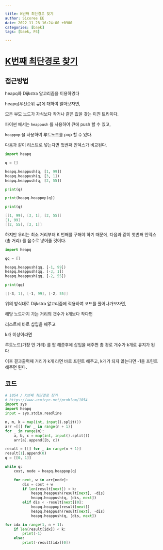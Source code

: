 ```yaml
---

title: K번째 최단경로 찾기
author: Sicoree EE
date: 2022-11-28 16:24:00 +0900
categories: [baek]
tags: [baek, P4]

---
```


# [K번째 최단경로 찾기](https://www.acmicpc.net/problem/1854)



## 접근방법

heapq와 Dijkstra 알고리즘을 이용하였다

heapq(우선순위 큐)에 대하여 알아보자면,

모든 부모 노드가 자식보다 작거나 같은 값을 갖는 이진 트리이다.

파이썬 에서는 `heappush` 를 사용하여 큐에 push 할 수 있고,

`heappop` 을 사용하여 루트노드를 pop 할 수 있다.



다음과 같이 리스트로 넣는다면 첫번째 인덱스가 비교된다.

```python
import heapq

q = []

heapq.heappush(q, [1, 99])
heapq.heappush(q, [3, 1])
heapq.heappush(q, [2, 55])

print(q)

print(heapq.heappop(q))

print(q)
```

```powershell
[[1, 99], [3, 1], [2, 55]]
[1, 99]
[[2, 55], [3, 1]]
```



하지만 우리는 최소 거리부터 K 번째를 구해야 하기 때문에,  다음과 같이 첫번째 인덱스(총 거리) 를 음수로 넣어줄 것이다.

```python
import heapq

qq = []

heapq.heappush(qq, [-1, 99])
heapq.heappush(qq, [-3, 1])
heapq.heappush(qq, [-2, 55])

print(qq)
```

```powershell
[[-3, 1], [-1, 99], [-2, 55]]
```



위의 방식대로 Dijkstra 알고리즘에 적용하여 코드를 풀어나가보자면,

해당 노드까지 가는 거리의 갯수가 k개보다 작다면

리스트에 바로 삽입을 해주고

k개 이상이라면

루트노드(가장 먼 거리) 를 팝 해준후에 삽입을 해주면 총 경로 개수가 k개로 유지가 된다

이후 결과출력때 거리가 k개 라면 바로 프린트 해주고, k개가 되지 않는다면 -1을 프린트 해주면 된다.



## 코드

```python
# 1854 / K변째 최단경로 찾기
# https://www.acmicpc.net/problem/1854
import sys
import heapq
input = sys.stdin.readline

n, m, k = map(int, input().split())
arr =[[] for _ in range(n + 1)]
for _ in range(m):
    a, b, c = map(int, input().split())
    arr[a].append([b, c])

result = [[] for _ in range(n + 1)]
result[1].append(0)
q = [[0, 1]]

while q:
    cost, node = heapq.heappop(q)

    for next, w in arr[node]:
        dis = cost + w
        if len(result[next]) < k:
            heapq.heappush(result[next], -dis)
            heapq.heappush(q, [dis, next])
        elif dis < -result[next][0]:
            heapq.heappop(result[next])
            heapq.heappush(result[next], -dis)
            heapq.heappush(q, [dis, next])

for idx in range(1, n + 1):
    if len(result[idx]) < k:
        print(-1)
    else:
        print(-result[idx][0])

```



# 






